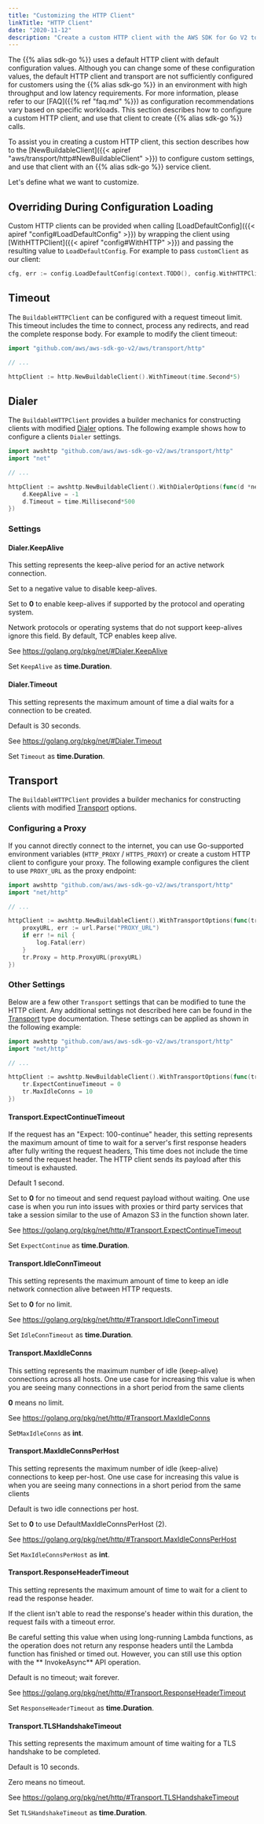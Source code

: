```yaml
---
title: "Customizing the HTTP Client"
linkTitle: "HTTP Client"
date: "2020-11-12"
description: "Create a custom HTTP client with the AWS SDK for Go V2 to specify custom timeout values."
---
```


The {{% alias sdk-go %}} uses a default HTTP client with default configuration values. Although you can change some of
these configuration values, the default HTTP client and transport are not sufficiently configured for customers using
the {{% alias sdk-go %}} in an environment with high throughput and low latency requirements. For more information, please refer to our [FAQ]({{% ref "faq.md" %}}) as configuration recommendations vary based on specific workloads.
This section describes how to configure a custom HTTP client, and use that client to create {{% alias sdk-go %}} calls.

To assist you in creating a custom HTTP client, this section describes how to the 
[NewBuildableClient]({{< apiref "aws/transport/http#NewBuildableClient" >}}) to configure custom settings, and use 
that client with an {{% alias sdk-go %}} service client.

Let's define what we want to customize.


## Overriding During Configuration Loading
Custom HTTP clients can be provided when calling [LoadDefaultConfig]({{< apiref "config#LoadDefaultConfig" >}}) by
wrapping the client using [WithHTTPClient]({{< apiref "config#WithHTTP" >}}) and passing the resulting value to 
`LoadDefaultConfig`. For example to pass `customClient` as our client:

```go
cfg, err := config.LoadDefaultConfig(context.TODO(), config.WithHTTPClient(customClient))
```

## Timeout
The `BuildableHTTPClient` can be configured with a request timeout limit. This timeout includes the time to connect, 
process any redirects, and read the complete response body. For example to modify the client timeout:

```go
import "github.com/aws/aws-sdk-go-v2/aws/transport/http"

// ...

httpClient := http.NewBuildableClient().WithTimeout(time.Second*5)
```

## Dialer
The `BuildableHTTPClient` provides a builder mechanics for constructing clients with modified
[Dialer](https://golang.org/pkg/net/#Dialer) options. The following example shows how to configure a clients
`Dialer` settings.

```go
import awshttp "github.com/aws/aws-sdk-go-v2/aws/transport/http"
import "net"

// ...

httpClient := awshttp.NewBuildableClient().WithDialerOptions(func(d *net.Dialer) {
	d.KeepAlive = -1
	d.Timeout = time.Millisecond*500
})
```

### Settings

#### Dialer.KeepAlive

This setting represents the keep-alive period for an active network connection.

Set to a negative value to disable keep-alives.

Set to **0** to enable keep-alives if supported by the protocol and operating system.

Network protocols or operating systems that do not support keep-alives ignore this field. By default, TCP enables keep
alive.

See <https://golang.org/pkg/net/#Dialer.KeepAlive>

Set `KeepAlive` as **time.Duration**.

#### Dialer.Timeout

This setting represents the maximum amount of time a dial waits for a connection to be created.

Default is 30 seconds.

See <https://golang.org/pkg/net/#Dialer.Timeout>

Set `Timeout` as **time.Duration**.

## Transport

The `BuildableHTTPClient` provides a builder mechanics for constructing clients with modified 
[Transport](https://golang.org/pkg/net/http#Transport) options.

### Configuring a Proxy

If you cannot directly connect to the internet, you can use Go-supported
environment variables (`HTTP_PROXY` / `HTTPS_PROXY`) or create a custom HTTP client to
configure your proxy. The following example configures the client to use `PROXY_URL` as the proxy
endpoint:

```go
import awshttp "github.com/aws/aws-sdk-go-v2/aws/transport/http"
import "net/http"

// ...

httpClient := awshttp.NewBuildableClient().WithTransportOptions(func(tr *http.Transport) {
	proxyURL, err := url.Parse("PROXY_URL")
	if err != nil {
		log.Fatal(err)
	}
	tr.Proxy = http.ProxyURL(proxyURL)
})
```

### Other Settings

Below are a few other `Transport` settings that can be modified to tune the HTTP client. Any additional settings not
described here can be found in the [Transport](https://golang.org/pkg/net/http/#Transport) type documentation.
These settings can be applied as shown in the following example:

```go
import awshttp "github.com/aws/aws-sdk-go-v2/aws/transport/http"
import "net/http"

// ...

httpClient := awshttp.NewBuildableClient().WithTransportOptions(func(tr *http.Transport) {
	tr.ExpectContinueTimeout = 0
	tr.MaxIdleConns = 10
})
```

#### Transport.ExpectContinueTimeout

If the request has an "Expect: 100-continue" header, this setting represents the maximum amount of time to wait for a
server's first response headers after fully writing the request headers, This time does not include the time to send the
request header. The HTTP client sends its payload after this timeout is exhausted.

Default 1 second.

Set to **0** for no timeout and send request payload without waiting. One use case is when you run into issues with
proxies or third party services that take a session similar to the use of Amazon S3 in the function shown later.

See <https://golang.org/pkg/net/http/#Transport.ExpectContinueTimeout>

Set `ExpectContinue` as **time.Duration**.

#### Transport.IdleConnTimeout

This setting represents the maximum amount of time to keep an idle network connection alive between HTTP requests.

Set to **0** for no limit.

See <https://golang.org/pkg/net/http/#Transport.IdleConnTimeout>

Set `IdleConnTimeout` as **time.Duration**.

#### Transport.MaxIdleConns

This setting represents the maximum number of idle (keep-alive) connections across all hosts. One use case for
increasing this value is when you are seeing many connections in a short period from the same clients

**0** means no limit.

See <https://golang.org/pkg/net/http/#Transport.MaxIdleConns>

Set`MaxIdleConns` as **int**.

#### Transport.MaxIdleConnsPerHost

This setting represents the maximum number of idle (keep-alive) connections to keep per-host. One use case for
increasing this value is when you are seeing many connections in a short period from the same clients

Default is two idle connections per host.

Set to **0** to use DefaultMaxIdleConnsPerHost (2).

See <https://golang.org/pkg/net/http/#Transport.MaxIdleConnsPerHost>

Set `MaxIdleConnsPerHost` as **int**.

#### Transport.ResponseHeaderTimeout

This setting represents the maximum amount of time to wait for a client to read the response header.

If the client isn't able to read the response's header within this duration, the request fails with a timeout error.

Be careful setting this value when using long-running Lambda functions, as the operation does not return any response
headers until the Lambda function has finished or timed out. However, you can still use this option with the **
InvokeAsync** API operation.

Default is no timeout; wait forever.

See <https://golang.org/pkg/net/http/#Transport.ResponseHeaderTimeout>

Set `ResponseHeaderTimeout` as **time.Duration**.

#### Transport.TLSHandshakeTimeout

This setting represents the maximum amount of time waiting for a TLS handshake to be completed.

Default is 10 seconds.

Zero means no timeout.

See <https://golang.org/pkg/net/http/#Transport.TLSHandshakeTimeout>

Set `TLSHandshakeTimeout` as **time.Duration**.
